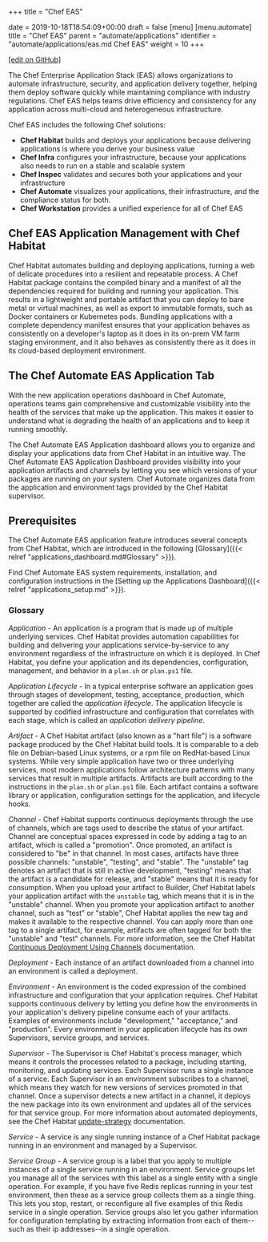 +++
title = "Chef EAS"

date = 2019-10-18T18:54:09+00:00
draft = false
[menu]
  [menu.automate]
    title = "Chef EAS"
    parent = "automate/applications"
    identifier = "automate/applications/eas.md Chef EAS"
    weight = 10
+++

[\[edit on GitHub\]](https://github.com/chef/automate/blob/master/components/docs-chef-io/content/automate/eas.md)

The Chef Enterprise Application Stack (EAS) allows organizations to automate infrastructure, security, and application delivery together, helping them deploy software quickly while maintaining compliance with industry regulations. Chef EAS helps teams drive efficiency and consistency for any application across multi-cloud and heterogeneous infrastructure.

Chef EAS includes the following Chef solutions:

* **Chef Habitat** builds and deploys your applications because delivering applications is where you derive your business value
* **Chef Infra** configures your infrastructure, because your applications also needs to run on a stable and scalable system
* **Chef Inspec** validates and secures both your applications and your infrastructure
* **Chef Automate** visualizes your applications, their infrastructure, and the compliance status for both.
* **Chef Workstation** provides a unified experience for all of Chef EAS

## Chef EAS Application Management with Chef Habitat

Chef Habitat automates building and deploying applications, turning a web of delicate procedures into a resilient and repeatable process.
A Chef Habitat package contains the compiled binary and a manifest of all the dependencies required for building and running your application.
This results in a lightweight and portable artifact that you can deploy to bare metal or virtual machines, as well as export to immutable formats, such as Docker containers or Kubernetes pods.
Bundling applications with a complete dependency manifest ensures that your application behaves as consistently on a developer's laptop as it does in its on-prem VM farm staging environment, and it also behaves as consistently there as it does in its cloud-based deployment environment.

## The Chef Automate EAS Application Tab

With the new application operations dashboard in Chef Automate, operations teams gain comprehensive and customizable visibility into the health of the services that make up the application. This makes it easier to understand what is degrading the health of an applications and to keep it running smoothly.

The Chef Automate EAS Application dashboard allows you to organize and display your applications data from Chef Habitat in an intuitive way. The Chef Automate EAS Application Dashboard provides visibility into your application artifacts and channels by letting you see which versions of your packages are running on your system.
Chef Automate organizes data from the application and environment tags provided by the Chef Habitat supervisor.

## Prerequisites

The Chef Automate EAS application feature introduces several concepts from Chef Habitat, which are introduced in the following [Glossary]({{< relref "applications_dashboard.md#Glossary" >}}).

Find Chef Automate EAS system requirements, installation, and configuration instructions in the [Setting up the Applications Dashboard]({{< relref "applications_setup.md" >}}).

### Glossary

_Application_ -
An application is a program that is made up of multiple underlying services.
Chef Habitat provides automation capabilities for building and delivering your applications service-by-service to any environment regardless of the infrastructure on which it is deployed.
In Chef Habitat, you define your application and its dependencies, configuration, management, and behavior in a `plan.sh` or `plan.ps1` file.

_Application Lifecycle_ -
In a typical enterprise software an application goes through stages of development, testing, acceptance, production, which together are called the _application lifecycle_. The application lifecycle is supported by codified infrastructure and configuration that correlates with each stage, which is called an _application delivery pipeline_.

_Artifact_ -
A Chef Habitat artifact (also known as a "hart file") is a software package produced by the Chef Habitat build tools. It is comparable to a deb file on Debian-based Linux systems, or a rpm file on RedHat-based Linux systems. While very simple application have two or three underlying services, most modern applications follow architecture patterns with many services that result in multiple artifacts.
Artifacts are built according to the instructions in the `plan.sh` or `plan.ps1` file.
Each artifact contains a software library or application, configuration settings for the application, and lifecycle hooks.

_Channel_ -
Chef Habitat supports continuous deployments through the use of channels, which are tags used to describe the status of your artifact. Channel are conceptual spaces expressed in code by adding a tag to an artifact, which is called a "promotion". Once promoted, an artifact is considered to "be" in that channel.
In most cases, artifacts have three possible channels: "unstable", "testing", and "stable". The "unstable" tag denotes an artifact that is still in active development, "testing" means that the artifact is a candidate for release, and "stable" means that it is ready for consumption.
When you upload your artifact to Builder, Chef Habitat labels your application artifact with the `unstable` tag, which means that it is in the "unstable" channel.
When you promote your application artifact to another channel, such as "test" or "stable", Chef Habitat applies the new tag and makes it available to the respective channel.
You can apply more than one tag to a single artifact, for example, artifacts are often tagged for both the "unstable" and "test" channels.
For more information, see the Chef Habitat [Continuous Deployment Using Channels](https://www.habitat.sh/docs/using-habitat/#continuous-deployment-using-channels) documentation.

_Deployment_ -
Each instance of an artifact downloaded from a channel into an environment is called a deployment.

_Environment_ -
An environment is the coded expression of the combined infrastructure and configuration that your application requires.
Chef Habitat supports continuous delivery by letting you define how the environments in your application's delivery pipeline consume each of your artifacts. Examples of environments include "development," "acceptance," and "production".
Every environment in your application lifecycle has its own Supervisors, service groups, and services.

_Supervisor_ -
The Supervisor is Chef Habitat's process manager, which means it controls the processes related to a package, including starting, monitoring, and updating services. Each Supervisor runs a single instance of a service.
Each Supervisor in an environment subscribes to a channel, which means they watch for new versions of services promoted in that channel.
Once a supervisor detects a new artifact in a channel, it deploys the new package into its own environment and updates all of the services for that service group.
For more information about automated deployments, see the Chef Habitat [update-strategy](https://www.habitat.sh/docs/using-habitat/#update-strategy) documentation.

_Service_ -
A service is any single running instance of a Chef Habitat package running in an environment and managed by a Supervisor.

_Service Group_ -
A service group is a label that you apply to multiple instances of a single service running in an environment. Service groups let you manage all of the services with this label as a single entity with a single operation.
For example, if you have five Redis replicas running in your test environment, then these as a service group collects them as a single thing.
This lets you stop, restart, or reconfigure all five examples of this Redis service in a single operation.
Service groups also let you gather information for configuration templating by extracting information from each of them--such as their ip addresses--in a single operation.
